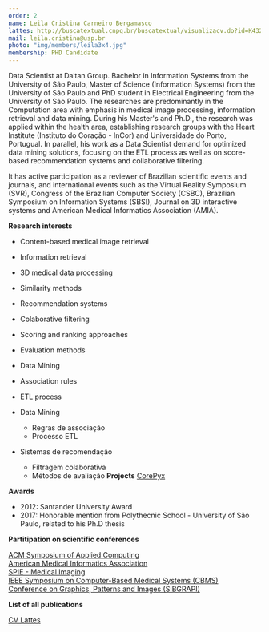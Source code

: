 ```yaml
---
order: 2
name: Leila Cristina Carneiro Bergamasco
lattes: http://buscatextual.cnpq.br/buscatextual/visualizacv.do?id=K4321413A6
mail: leila.cristina@usp.br
photo: "img/members/leila3x4.jpg"
membership: PHD Candidate
---
```



Data Scientist at Daitan Group. Bachelor in Information Systems from the University of São Paulo, Master of Science (Information Systems) from the University of São Paulo and PhD student in Electrical Engineering from the University of São Paulo. The researches are predominantly in the Computation area with emphasis in medical image processing, information retrieval and data mining. During his Master's and Ph.D., the research was applied within the health area, establishing research groups with the Heart Institute (Instituto do Coração - InCor) and Universidade do Porto, Portugual. In parallel, his work as a Data Scientist demand for optimized data mining solutions, focusing on the ETL process as well as on score-based recommendation systems and collaborative filtering.

It has active participation as a reviewer of Brazilian scientific events and journals, and international events such as the Virtual Reality Symposium (SVR), Congress of the Brazilian Computer Society (CSBC), Brazilian Symposium on Information Systems (SBSI), Journal on 3D interactive systems and American Medical Informatics Association (AMIA).

**Research interests**

- Content-based medical image retrieval
- Information retrieval
- 3D medical data processing
- Similarity methods
- Recommendation systems
 - Colaborative filtering
 - Scoring and ranking approaches
 - Evaluation methods
- Data Mining
 - Association rules
 - ETL process

- Data Mining
  - Regras de associação
  - Processo ETL
- Sistemas de recomendação
  - Filtragem colaborativa
  - Métodos de avaliação
**Projects**
[CorePyx](CorePyx)

**Awards**
- 2012: Santander University Award
- 2017: Honorable mention from Polythecnic School - University of São Paulo, related to his Ph.D thesis

**Partitipation on scientific conferences**

[ACM Symposium of Applied Computing](SAC) <br/>
[American Medical Informatics Association](AMIA)<br/>
[SPIE - Medical Imaging](SPIE)<br/>
[IEEE Symposium on Computer-Based Medical Systems (CBMS)](CBMS)<br/>
[Conference on Graphics, Patterns and Images (SIBGRAPI)](SIBGRAPI)<br/>

**List of all publications**

[CV Lattes](http://buscatextual.cnpq.br/buscatextual/visualizacv.do?id=K4321413A6)
